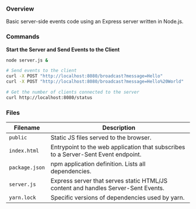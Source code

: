 ### Overview

Basic server-side events code using an Express server written in Node.js.

### Commands

**Start the Server and Send Events to the Client**

```bash
node server.js &

# Send events to the client
curl -X POST "http://localhost:8080/broadcast?message=Hello"
curl -X POST "http://localhost:8080/broadcast?message=Hello%20World"

# Get the number of clients connected to the server
curl http://localhost:8080/status
```

### Files

| Filename       | Description                                                                        |
|----------------|------------------------------------------------------------------------------------|
| `public`       | Static JS files served to the browser.                                             |
| `index.html`   | Entrypoint to the web application that subscribes to a Server-Sent Event endpoint. |
| `package.json` | npm application definition.  Lists all dependencies.                               |
| `server.js`    | Express server that serves static HTML/JS content and handles Server-Sent Events.  |
| `yarn.lock`    | Specific versions of dependencies used by yarn.                                    |